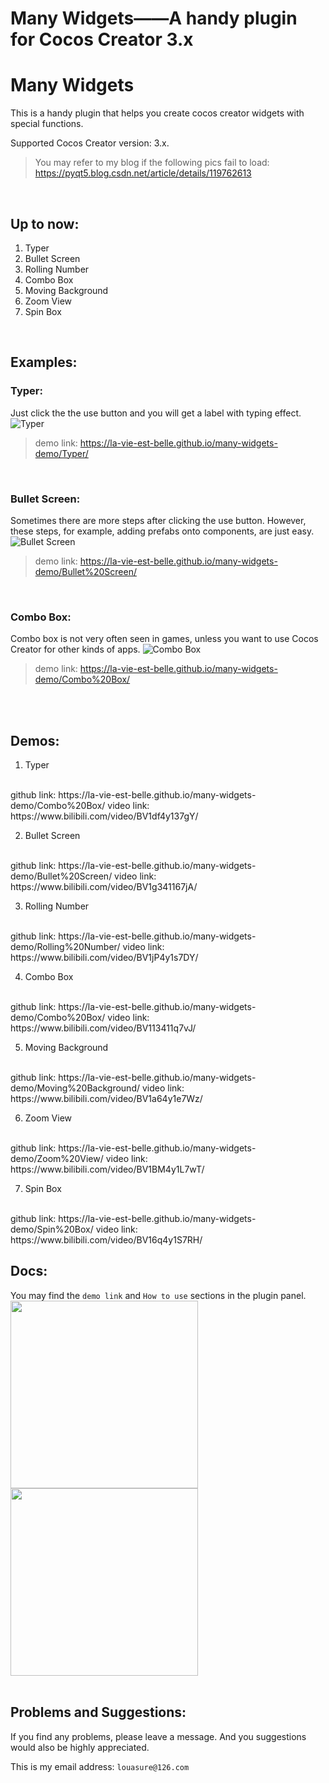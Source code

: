 # Many Widgets——A handy plugin for Cocos Creator 3.x

# Many Widgets
This is a handy plugin that helps you create cocos creator widgets with special functions.

Supported Cocos Creator version: 3.x.
> You may refer to my blog if the following pics fail to load: https://pyqt5.blog.csdn.net/article/details/119762613

<br/>

## Up to now:
1. Typer
2. Bullet Screen
3. Rolling Number
4. Combo Box
5. Moving Background
6. Zoom View
7. Spin Box

<br>


## Examples:
### Typer:
Just click the the use button and you will get a label with typing effect.
![Typer](https://img-blog.csdnimg.cn/54a6ddb16434436d98989e32efc07861.gif)
> demo link: https://la-vie-est-belle.github.io/many-widgets-demo/Typer/

<br/>

### Bullet Screen:
Sometimes there are more steps after clicking the use button. However, these steps, for example, adding prefabs onto components, are just easy.
![Bullet Screen](https://img-blog.csdnimg.cn/44297765eea14e75a0d57f227c503a5e.gif)
> demo link: https://la-vie-est-belle.github.io/many-widgets-demo/Bullet%20Screen/

<br/>

### Combo Box:
Combo box is not very often seen in games, unless you want to use Cocos Creator for other kinds of apps.
![Combo Box](https://img-blog.csdnimg.cn/ca1027d8b52d421e9272668fb0248dc3.gif)
> demo link: https://la-vie-est-belle.github.io/many-widgets-demo/Combo%20Box/

<br/>
<br/>

## Demos:
1. Typer
<br/>
github link: https://la-vie-est-belle.github.io/many-widgets-demo/Combo%20Box/
video link: https://www.bilibili.com/video/BV1df4y137gY/

2. Bullet Screen
<br/>
github link: https://la-vie-est-belle.github.io/many-widgets-demo/Bullet%20Screen/
video link: https://www.bilibili.com/video/BV1g341167jA/

3. Rolling Number
<br/>
github link: https://la-vie-est-belle.github.io/many-widgets-demo/Rolling%20Number/
video link: https://www.bilibili.com/video/BV1jP4y1s7DY/

4. Combo Box
<br/>
github link: https://la-vie-est-belle.github.io/many-widgets-demo/Combo%20Box/
video link: https://www.bilibili.com/video/BV113411q7vJ/

5. Moving Background
<br/>
github link: https://la-vie-est-belle.github.io/many-widgets-demo/Moving%20Background/
video link: https://www.bilibili.com/video/BV1a64y1e7Wz/

6. Zoom View
<br/>
github link: https://la-vie-est-belle.github.io/many-widgets-demo/Zoom%20View/
video link: https://www.bilibili.com/video/BV1BM4y1L7wT/

7. Spin Box
<br/>
github link: https://la-vie-est-belle.github.io/many-widgets-demo/Spin%20Box/
video link: https://www.bilibili.com/video/BV16q4y1S7RH/


## Docs:
You may find the `demo link` and `How to use` sections in the plugin panel.
<img src="https://img-blog.csdnimg.cn/795a56ad000a41fbb08505f3f144d3fb.png" width="300">  <img src="https://img-blog.csdnimg.cn/b491be7b13ba4e6fa9db4d4947a70dcc.png
" width="300">
<br/>
<br/>


## Problems and Suggestions:
If you find any problems, please leave a message. And you suggestions would also be highly appreciated.

This is my email address: `louasure@126.com`
